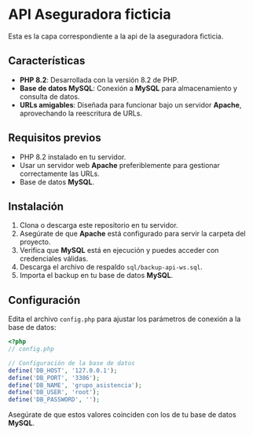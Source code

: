 # API Aseguradora ficticia

Esta es la capa correspondiente a la api de la aseguradora ficticia.

## Características

* **PHP 8.2**: Desarrollada con la versión 8.2 de PHP.
* **Base de datos MySQL**: Conexión a **MySQL** para almacenamiento y consulta de datos.
* **URLs amigables**: Diseñada para funcionar bajo un servidor **Apache**, aprovechando la reescritura de URLs.

## Requisitos previos

* PHP 8.2 instalado en tu servidor.
* Usar un servidor web **Apache** preferiblemente para gestionar correctamente las URLs.
* Base de datos **MySQL**.

## Instalación

1. Clona o descarga este repositorio en tu servidor.
2. Asegúrate de que **Apache** está configurado para servir la carpeta del proyecto.
3. Verifica que **MySQL** está en ejecución y puedes acceder con credenciales válidas.
4. Descarga el archivo de respaldo `sql/backup-api-ws.sql`.
5. Importa el backup en tu base de datos **MySQL**.

## Configuración

Edita el archivo `config.php` para ajustar los parámetros de conexión a la base de datos:

```php
<?php
// config.php

// Configuración de la base de datos
define('DB_HOST', '127.0.0.1');
define('DB_PORT', '3306');
define('DB_NAME', 'grupo_asistencia');
define('DB_USER', 'root');
define('DB_PASSWORD', '');
```

Asegúrate de que estos valores coinciden con los de tu base de datos **MySQL**.